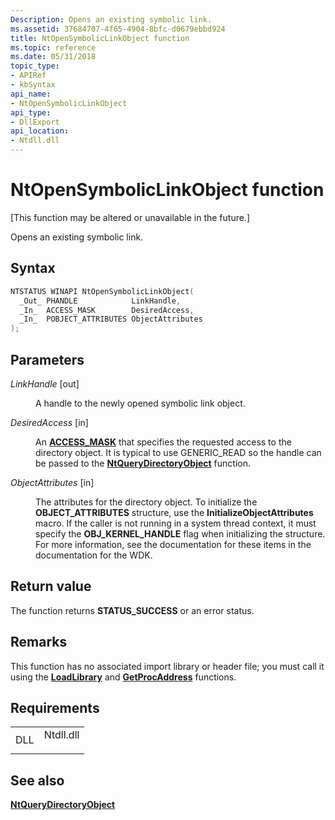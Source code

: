 ```yaml
---
Description: Opens an existing symbolic link.
ms.assetid: 37684707-4f65-4904-8bfc-d0679ebbd924
title: NtOpenSymbolicLinkObject function
ms.topic: reference
ms.date: 05/31/2018
topic_type: 
- APIRef
- kbSyntax
api_name: 
- NtOpenSymbolicLinkObject
api_type: 
- DllExport
api_location: 
- Ntdll.dll
---
```


# NtOpenSymbolicLinkObject function

\[This function may be altered or unavailable in the future.\]

Opens an existing symbolic link.

## Syntax


```C++
NTSTATUS WINAPI NtOpenSymbolicLinkObject(
  _Out_ PHANDLE            LinkHandle,
  _In_  ACCESS_MASK        DesiredAccess,
  _In_  POBJECT_ATTRIBUTES ObjectAttributes
);
```



## Parameters

<dl> <dt>

*LinkHandle* \[out\]
</dt> <dd>

A handle to the newly opened symbolic link object.

</dd> <dt>

*DesiredAccess* \[in\]
</dt> <dd>

An [**ACCESS\_MASK**](../secauthz/access-mask.md) that specifies the requested access to the directory object. It is typical to use GENERIC\_READ so the handle can be passed to the [**NtQueryDirectoryObject**](ntquerydirectoryobject.md) function.

</dd> <dt>

*ObjectAttributes* \[in\]
</dt> <dd>

The attributes for the directory object. To initialize the **OBJECT\_ATTRIBUTES** structure, use the **InitializeObjectAttributes** macro. If the caller is not running in a system thread context, it must specify the **OBJ\_KERNEL\_HANDLE** flag when initializing the structure. For more information, see the documentation for these items in the documentation for the WDK.

</dd> </dl>

## Return value

The function returns **STATUS\_SUCCESS** or an error status.

## Remarks

This function has no associated import library or header file; you must call it using the [**LoadLibrary**](/windows/win32/api/libloaderapi/nf-libloaderapi-loadlibrarya) and [**GetProcAddress**](/windows/win32/api/libloaderapi/nf-libloaderapi-getprocaddress) functions.

## Requirements



|                |                                                                                      |
|----------------|--------------------------------------------------------------------------------------|
| DLL<br/> | <dl> <dt>Ntdll.dll</dt> </dl> |



## See also

<dl> <dt>

[**NtQueryDirectoryObject**](ntquerydirectoryobject.md)
</dt> </dl>

 

 